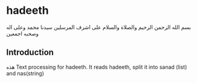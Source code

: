 # hadeeth
بسم الله الرحمن الرحيم
والصلاة والسلام على اشرف المرسلين سيدنا محمد وعلى اله وصحبه اجمعين
## Introduction 
هذه 
Text processing for hadeeth. It reads hadeeth, split it into sanad (list) and nas(string)

